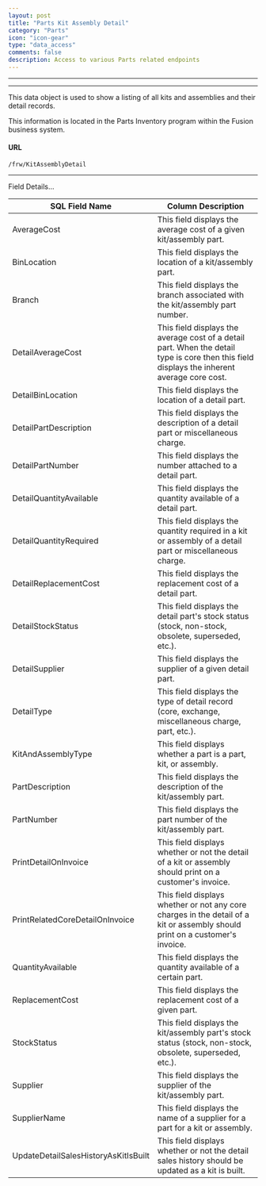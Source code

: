 ```yaml
---
layout: post
title: "Parts Kit Assembly Detail"
category: "Parts" 
icon: "icon-gear"
type: "data_access" comments: falsedescription: Access to various Parts related endpoints
---
```


---
---


This data object is used to show a listing of all kits and assemblies and their detail records.

This information is located in the Parts Inventory program within the Fusion
business system.

 #### URL 
```
/frw/KitAssemblyDetail
```  <hr>Field Details...

| **SQL Field Name**                   | **Column Description**                                                                                                                       |
|---|---|
| AverageCost                          | This field displays the average cost of a given kit/assembly part.                                                                           |
| BinLocation                          | This field displays the location of a kit/assembly part.                                                                                     |
| Branch                               | This field displays the branch associated with the kit/assembly part number.                                                                 |
| DetailAverageCost                    | This field displays the average cost of a detail part. When the detail type is core then this field displays the inherent average core cost. |
| DetailBinLocation                    | This field displays the location of a detail part.                                                                                           |
| DetailPartDescription                | This field displays the description of a detail part or miscellaneous charge.                                                                |
| DetailPartNumber                     | This field displays the number attached to a detail part.                                                                                    |
| DetailQuantityAvailable              | This field displays the quantity available of a detail part.                                                                                 |
| DetailQuantityRequired               | This field displays the quantity required in a kit or assembly of a detail part or miscellaneous charge.                                     |
| DetailReplacementCost                | This field displays the replacement cost of a detail part.                                                                                   |
| DetailStockStatus                    | This field displays the detail part's stock status (stock, non-stock, obsolete, superseded, etc.).                                           |
| DetailSupplier                       | This field displays the supplier of a given detail part.                                                                                     |
| DetailType                           | This field displays the type of detail record (core, exchange, miscellaneous charge, part, etc.).                                            |
| KitAndAssemblyType                   | This field displays whether a part is a part, kit, or assembly.                                                                              |
| PartDescription                      | This field displays the description of the kit/assembly part.                                                                                |
| PartNumber                           | This field displays the part number of the kit/assembly part.                                                                                |
| PrintDetailOnInvoice                 | This field displays whether or not the detail of a kit or assembly should print on a customer's invoice.                                     |
| PrintRelatedCoreDetailOnInvoice      | This field displays whether or not any core charges in the detail of a kit or assembly should print on a customer's invoice.                 |
| QuantityAvailable                    | This field displays the quantity available of a certain part.                                                                                |
| ReplacementCost                      | This field displays the replacement cost of a given part.                                                                                    |
| StockStatus                          | This field displays the kit/assembly part's stock status (stock, non-stock, obsolete, superseded, etc.).                                     |
| Supplier                             | This field displays the supplier of the kit/assembly part.                                                                                   |
| SupplierName                         | This field displays the name of a supplier for a part for a kit or assembly.                                                                 |
| UpdateDetailSalesHistoryAsKitIsBuilt | This field displays whether or not the detail sales history should be updated as a kit is built.                                             |
